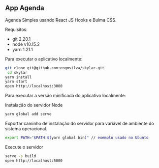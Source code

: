 ## App Agenda

Agenda Simples usando React JS Hooks e Bulma CSS.

Requisitos:
- git 2.20.1
- node v10.15.2
- yarn 1.21.1

Para executar o aplicativo localmente:

```bash
git clone git@github.com:engmsilva/skylar.git
 cd skylar
yarn install
yarn start
open http://localhost:3000
```

Para executar a versão minificada do aplicativo localmente:

Instalação do servidor Node

```bash
yarn global add serve
```
Exportar caminho de instalação do servidor para variável de ambiente do sistema operacional.

```bash
export PATH="$PATH:$(yarn global bin)" // exemplo usado no Ubunto
```
Execute o servidor

```bash
serve -s build
open http://localhost:5000
```
